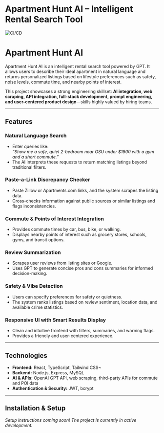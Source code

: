 # Apartment Hunt AI – Intelligent Rental Search Tool
![CI/CD](https://github.com/Rahwa-Haile/Apartment-Hunt-AI/actions/workflows/ci-cd.yml/badge.svg)

# Apartment Hunt AI

Apartment Hunt AI is an intelligent rental search tool powered by GPT. It allows users to describe their ideal apartment in natural language and returns personalized listings based on lifestyle preferences such as safety, noise levels, commute time, and nearby points of interest.  

This project showcases a strong engineering skillset: **AI integration, web scraping, API integration, full-stack development, prompt engineering, and user-centered product design**—skills highly valued by hiring teams.

---

## Features

### Natural Language Search
- Enter queries like:  
  *“Show me a safe, quiet 2-bedroom near OSU under $1800 with a gym and a short commute.”*  
- The AI interprets these requests to return matching listings beyond traditional filters.

### Paste-a-Link Discrepancy Checker
- Paste Zillow or Apartments.com links, and the system scrapes the listing data.  
- Cross-checks information against public sources or similar listings and flags inconsistencies.

### Commute & Points of Interest Integration
- Provides commute times by car, bus, bike, or walking.  
- Displays nearby points of interest such as grocery stores, schools, gyms, and transit options.

### Review Summarization
- Scrapes user reviews from listing sites or Google.  
- Uses GPT to generate concise pros and cons summaries for informed decision-making.

### Safety & Vibe Detection
- Users can specify preferences for safety or quietness.  
- The system ranks listings based on review sentiment, location data, and available crime statistics.

### Responsive UI with Smart Results Display
- Clean and intuitive frontend with filters, summaries, and warning flags.  
- Provides a friendly and user-centered experience.

---

## Technologies
- **Frontend:** React, TypeScript, Tailwind CSS~
- **Backend:** Node.js, Express, MySQL  
- **AI & APIs:** OpenAI GPT API, web scraping, third-party APIs for commute and POI data  
- **Authentication & Security:** JWT, bcrypt  

---

## Installation & Setup

*Setup instructions coming soon! The project is currently in active development.*